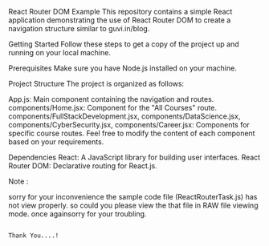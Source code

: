 React Router DOM Example
This repository contains a simple React application demonstrating the use of React Router DOM to create a navigation structure similar to guvi.in/blog.

Getting Started
Follow these steps to get a copy of the project up and running on your local machine.

Prerequisites
Make sure you have Node.js installed on your machine.

Project Structure
The project is organized as follows:

App.js: Main component containing the navigation and routes.
components/Home.jsx: Component for the "All Courses" route.
components/FullStackDevelopment.jsx, components/DataScience.jsx, components/CyberSecurity.jsx, components/Career.jsx: Components for specific course routes.
Feel free to modify the content of each component based on your requirements.

Dependencies
React: A JavaScript library for building user interfaces.
React Router DOM: Declarative routing for React.js.


Note : 

sorry for your inconvenience the sample code file (ReactRouterTask.js) has not view properly. so could you please view the that file in RAW file viewing mode. once againsorry for your troubling.

                                                                                            
                                                                                            Thank You....!
